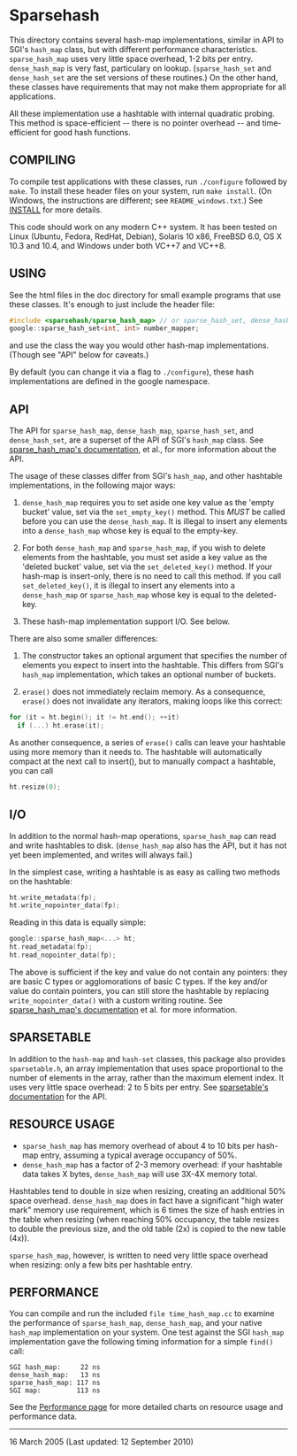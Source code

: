 # Sparsehash

This directory contains several hash-map implementations, similar in
API to SGI's `hash_map` class, but with different performance
characteristics. `sparse_hash_map` uses very little space overhead, 1-2
bits per entry. `dense_hash_map` is very fast, particulary on lookup.
(`sparse_hash_set` and `dense_hash_set` are the set versions of these
routines.)  On the other hand, these classes have requirements that
may not make them appropriate for all applications.

All these implementation use a hashtable with internal quadratic
probing.  This method is space-efficient -- there is no pointer
overhead -- and time-efficient for good hash functions.

COMPILING
---------
To compile test applications with these classes, run `./configure`
followed by `make`.  To install these header files on your system, run
`make install`.  (On Windows, the instructions are different; see
`README_windows.txt`.)  See [INSTALL](./INSTALL) for more details.

This code should work on any modern C++ system.  It has been tested on
Linux (Ubuntu, Fedora, RedHat, Debian), Solaris 10 x86, FreeBSD 6.0,
OS X 10.3 and 10.4, and Windows under both VC++7 and VC++8.

USING
-----
See the html files in the doc directory for small example programs
that use these classes.  It's enough to just include the header file:

```c++
#include <sparsehash/sparse_hash_map> // or sparse_hash_set, dense_hash_map, ...
google::sparse_hash_set<int, int> number_mapper;
```

and use the class the way you would other hash-map implementations.
(Though see "API" below for caveats.)

By default (you can change it via a flag to `./configure`), these hash
implementations are defined in the google namespace.

API
---
The API for `sparse_hash_map`, `dense_hash_map`, `sparse_hash_set`, and
`dense_hash_set`, are a superset of the API of SGI's `hash_map` class.
See [sparse_hash_map's documentation](./doc/sparse_hash_map.html), et al., for more information about the
API.

The usage of these classes differ from SGI's `hash_map`, and other
hashtable implementations, in the following major ways:

1) `dense_hash_map` requires you to set aside one key value as the
   'empty bucket' value, set via the `set_empty_key()` method.  This
   *MUST* be called before you can use the `dense_hash_map`.  It is
   illegal to insert any elements into a `dense_hash_map` whose key is
   equal to the empty-key.

2) For both `dense_hash_map` and `sparse_hash_map`, if you wish to delete
   elements from the hashtable, you must set aside a key value as the
   'deleted bucket' value, set via the `set_deleted_key()` method.  If
   your hash-map is insert-only, there is no need to call this
   method.  If you call `set_deleted_key()`, it is illegal to insert any
   elements into a `dense_hash_map` or `sparse_hash_map` whose key is
   equal to the deleted-key.

3) These hash-map implementation support I/O.  See below.

There are also some smaller differences:

1) The constructor takes an optional argument that specifies the
   number of elements you expect to insert into the hashtable.  This
   differs from SGI's `hash_map` implementation, which takes an optional
   number of buckets.

2) `erase()` does not immediately reclaim memory.  As a consequence,
   `erase()` does not invalidate any iterators, making loops like this
   correct:

```c++
for (it = ht.begin(); it != ht.end(); ++it)
  if (...) ht.erase(it);
```

   As another consequence, a series of `erase()` calls can leave your
   hashtable using more memory than it needs to.  The hashtable will
   automatically compact at the next call to insert(), but to
   manually compact a hashtable, you can call
        
```c++
ht.resize(0);
```

I/O
---
In addition to the normal hash-map operations, `sparse_hash_map` can
read and write hashtables to disk.  (`dense_hash_map` also has the API,
but it has not yet been implemented, and writes will always fail.)

In the simplest case, writing a hashtable is as easy as calling two
methods on the hashtable:

```c++
ht.write_metadata(fp);
ht.write_nopointer_data(fp);
```

Reading in this data is equally simple:

```c++
google::sparse_hash_map<...> ht;
ht.read_metadata(fp);
ht.read_nopointer_data(fp);
```

The above is sufficient if the key and value do not contain any
pointers: they are basic C types or agglomorations of basic C types.
If the key and/or value do contain pointers, you can still store the
hashtable by replacing `write_nopointer_data()` with a custom writing
routine.  See [sparse_hash_map's documentation](./doc/sparse_hash_map.html) et al. for more information.

SPARSETABLE
-----------
In addition to the `hash-map` and `hash-set` classes, this package also
provides `sparsetable.h`, an array implementation that uses space
proportional to the number of elements in the array, rather than the
maximum element index.  It uses very little space overhead: 2 to 5
bits per entry.  See [sparsetable's documentation](./doc/sparsetable.html) for the API.

RESOURCE USAGE
--------------
* `sparse_hash_map` has memory overhead of about 4 to 10 bits per 
  hash-map entry, assuming a typical average occupancy of 50%.
* `dense_hash_map` has a factor of 2-3 memory overhead: if your
  hashtable data takes X bytes, `dense_hash_map` will use 3X-4X memory
  total.

Hashtables tend to double in size when resizing, creating an
additional 50% space overhead. `dense_hash_map` does in fact have a
significant "high water mark" memory use requirement, which is 6 times
the size of hash entries in the table when resizing (when reaching 
50% occupancy, the table resizes to double the previous size, and the 
old table (2x) is copied to the new table (4x)).

`sparse_hash_map`, however, is written to need very little space
overhead when resizing: only a few bits per hashtable entry.

PERFORMANCE
-----------
You can compile and run the included `file time_hash_map.cc` to examine
the performance of `sparse_hash_map`, `dense_hash_map`, and your native
`hash_map` implementation on your system.  One test against the
SGI `hash_map` implementation gave the following timing information for
a simple `find()` call:

```shell   
SGI hash_map:     22 ns
dense_hash_map:   13 ns
sparse_hash_map: 117 ns
SGI map:         113 ns
```

See the [Performance page](./doc/performance.html) for more detailed charts on resource usage
and performance data.

---
16 March 2005
(Last updated: 12 September 2010)
